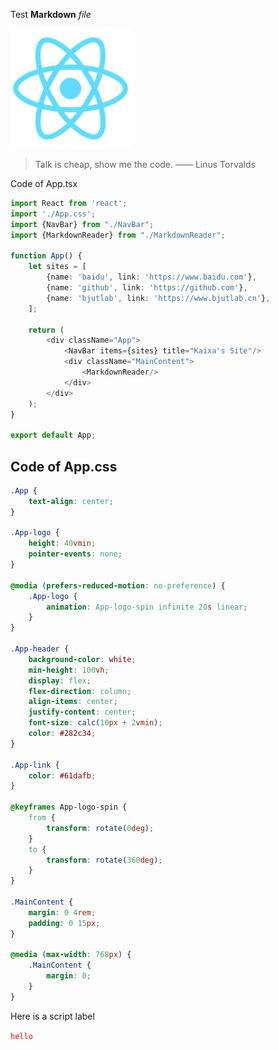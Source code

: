 Test __Markdown__ *file*

![logo](logo192.png)

> Talk is cheap, show me the code.  —— Linus Torvalds

Code of App.tsx
``` typescript jsx
import React from 'react';
import './App.css';
import {NavBar} from "./NavBar";
import {MarkdownReader} from "./MarkdownReader";

function App() {
    let sites = [
        {name: 'baidu', link: 'https://www.baidu.com'},
        {name: 'github', link: 'https://github.com'},
        {name: 'bjutlab', link: 'https://www.bjutlab.cn'},
    ];

    return (
        <div className="App">
            <NavBar items={sites} title="Kaixa's Site"/>
            <div className="MainContent">
                <MarkdownReader/>
            </div>
        </div>
    );
}

export default App;

```

## Code of App.css
```css
.App {
    text-align: center;
}

.App-logo {
    height: 40vmin;
    pointer-events: none;
}

@media (prefers-reduced-motion: no-preference) {
    .App-logo {
        animation: App-logo-spin infinite 20s linear;
    }
}

.App-header {
    background-color: white;
    min-height: 100vh;
    display: flex;
    flex-direction: column;
    align-items: center;
    justify-content: center;
    font-size: calc(10px + 2vmin);
    color: #282c34;
}

.App-link {
    color: #61dafb;
}

@keyframes App-logo-spin {
    from {
        transform: rotate(0deg);
    }
    to {
        transform: rotate(360deg);
    }
}

.MainContent {
    margin: 0 4rem;
    padding: 0 15px;
}

@media (max-width: 768px) {
    .MainContent {
        margin: 0;
    }
}
```

Here is a script label

<script>
fetch('https://www.baidu.com').then(res=> res.text()).then(res=>{
    console.log(res);
})
</script>

<code style="color:red;">hello</code>